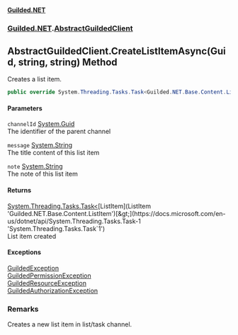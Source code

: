 
#### [Guilded.NET](Guilded_NET 'Guilded_NET')
### [Guilded.NET](Guilded_NET#Guilded_NET 'Guilded.NET').[AbstractGuildedClient](AbstractGuildedClient 'Guilded.NET.AbstractGuildedClient')
## AbstractGuildedClient.CreateListItemAsync(Guid, string, string) Method
Creates a list item.  
```csharp
public override System.Threading.Tasks.Task<Guilded.NET.Base.Content.ListItem> CreateListItemAsync(System.Guid channelId, string message, string note=null);
```

#### Parameters
<a name='Guilded_NET_AbstractGuildedClient_CreateListItemAsync(System_Guid_string_string)_channelId'></a>
`channelId` [System.Guid](https://docs.microsoft.com/en-us/dotnet/api/System.Guid 'System.Guid')  
The identifier of the parent channel
  
<a name='Guilded_NET_AbstractGuildedClient_CreateListItemAsync(System_Guid_string_string)_message'></a>
`message` [System.String](https://docs.microsoft.com/en-us/dotnet/api/System.String 'System.String')  
The title content of this list item
  
<a name='Guilded_NET_AbstractGuildedClient_CreateListItemAsync(System_Guid_string_string)_note'></a>
`note` [System.String](https://docs.microsoft.com/en-us/dotnet/api/System.String 'System.String')  
The note of this list item
  

#### Returns
[System.Threading.Tasks.Task&lt;](https://docs.microsoft.com/en-us/dotnet/api/System.Threading.Tasks.Task-1 'System.Threading.Tasks.Task`1')[ListItem](ListItem 'Guilded.NET.Base.Content.ListItem')[&gt;](https://docs.microsoft.com/en-us/dotnet/api/System.Threading.Tasks.Task-1 'System.Threading.Tasks.Task`1')  
List item created

#### Exceptions
[GuildedException](GuildedException 'Guilded.NET.Base.GuildedException')  
[GuildedPermissionException](GuildedPermissionException 'Guilded.NET.Base.GuildedPermissionException')  
[GuildedResourceException](GuildedResourceException 'Guilded.NET.Base.GuildedResourceException')  
[GuildedAuthorizationException](GuildedAuthorizationException 'Guilded.NET.Base.GuildedAuthorizationException')  
### Remarks
Creates a new list item in list/task channel.
